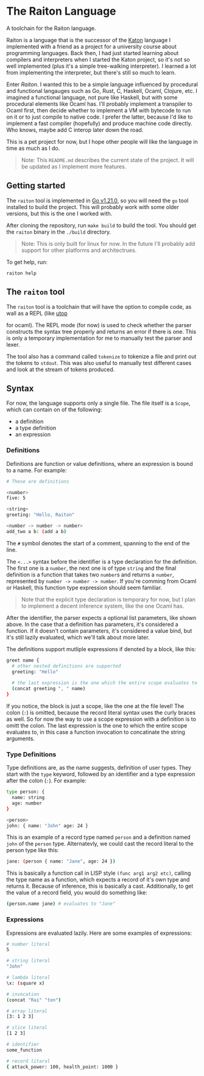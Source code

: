 # The Raiton Language

A toolchain for the Raiton language.

Raiton is a language that is the successor of the [Katon](https://github.com/rfejzic1/katon) language I implemented
with a friend as a project for a university course about programming languages. Back then, I had just started learning about
compilers and interpreters when I started the Katon project, so it's not so well implemented (plus it's a
simple tree-walking interpreter). I learned a lot from implementing the interpreter, but there's still so much to learn.

Enter *Raiton*. I wanted this to be a simple language influenced by procedural and functional langauges
such as Go, Rust, C, Haskell, Ocaml, Clojure, etc. I imagined a functional language, not pure like Haskell, but with some
procedural elements like Ocaml has. I'll probably implement a transpiler to Ocaml first, then decide whether to implement
a VM with bytecode to run on it or to just compile to native code. I prefer the latter, because I'd like to implement
a fast compiler (hopefully) and produce machine code directly. Who knows, maybe add C interop later down the road.

This is a pet project for now, but I hope other people will like the language in time as much as I do.

> Note: This `README.md` describes the current state of the project. It will be updated as I implement more features.

## Getting started

The `raiton` tool is implemented in [Go v1.21.0](https://go.dev/dl/), so you will need the `go` tool installed to build the project.
This will probably work with some older versions, but this is the one I worked with.

After cloning the repository, run `make build` to build the tool. You should get the
`raiton` binary in the `./build` directory.

> Note: This is only built for linux for now. In the future I'll probably add support for other platforms and architectrues.

To get help, run:
```
raiton help
```

## The `raiton` tool

The `raiton` tool is a toolchain that will have the option to compile code, as wall as a REPL (like [utop](https://github.com/ocaml-community/utop)

for ocaml). The REPL mode (for now) is used to check whether the parser constructs the syntax tree properly and returns an error if there is one.
This is only a temporary implementation for me to manually test the parser and lexer. 

The tool also has a command called `tokenize` to tokenize a file and print out the tokens to `stdout`. This was also useful to manually test
different cases and look at the stream of tokens produced.


## Syntax

For now, the language supports only a single file. The file itself is a `Scope`, which can contain on of the following:
- a definition
- a type definition
- an expression

### Definitions

Definitions are function or value definitions, where an expression is bound to a name. For example:
```bash
# These are definitions

<number>
five: 5

<string>
greeting: "Hello, Raiton"

<number -> number -> number>
add_two a b: (add a b) 
```

The `#` symbol denotes the start of a comment, spanning to the end of the line.

The `<...>` syntax before the identifier is a type declaration for the definition. The first one is a `number`, the next one is of type `string`
and the final definition is a function that takes two `number`s and returns a `number`, represented by `number -> number -> number`.
If you're comming from Ocaml or Haskell, this function type expression should seem familiar.

> Note that the explicit type declaration is temporary for now, but I plan to implement a decent inference system, like the one Ocaml has.

After the identifier, the parser expects a optional list parameters, like shown above. In the case that a definition has parameters,
it's considered a function. If it doesn't contain parameters, it's considered a value bind, but it's still lazily evaluated, which
we'll talk about more later.

The definitions support mutliple expressions if denoted by a block, like this:
```bash
greet name {
  # other nested definitions are supported
  greeting: "Hello"
  
  # the last expression is the one which the entire scope evaluates to
  (concat greeting ", " name)
}
```

If you notice, the block is just a scope, like the one at the file level! The colon (`:`) is omitted, because the record
literal syntax uses the curly braces as well. So for now the way to use a scope expression with a definition is to omitt the
colon. The last expression is the one to which the entire scope evaluates to, in this case a function invocation to concatinate
the string arguments.

### Type Definitions

Type definitions are, as the name suggests, definition of user types. They start with the `type` keyword, followed by an identifier
and a type expression after the colon (`:`). For example:
```bash
type person: {
  name: string
  age: number
}

<person>
john: { name: "John" age: 24 }
```
This is an example of a record type named `person` and a definition named `john` of the `person` type. Alternatevly, we could cast the
record literal to the person type like this:
```bash
jane: (person { name: "Jane", age: 24 })
```

This is basically a function call in LISP style `(func arg1 arg2 etc)`, calling the type name as a function, which expects a record of
it's own type and returns it. Because of inference, this is basically a cast. Additionally, to get the value of a record field,
you would do something like:
```bash
(person.name jane) # evaluates to "Jane"
```

### Expressions

Expressions are evaluated lazily. Here are some examples of expressions:
```bash
# number literal
5

# string literal
"John"

# lambda literal
\x: (square x)

# invocation
(concat "Rai" "ton")

# array literal
[3: 1 2 3]

# slice literal
[1 2 3]

# identifier
some_function

# record litaral
{ attack_power: 100, health_point: 1000 }
```
